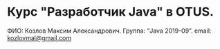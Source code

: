 # Курс "Разработчик Java" в OTUS.

ФИО: Козлов Максим Александрович.
Группа: “Java 2019-09”.
email: kozlovmal@gmail.com

